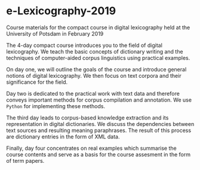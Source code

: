 # e-Lexicography-2019
Course materials for the compact course in digital lexicography held at the University of Potsdam in February 2019

The 4-day compact course introduces you to the field of digital lexicography. We teach the basic concepts of dictionary writing and the techniques of computer-aided corpus linguistics using practical examples.

On day one, we will outline the goals of the course and introduce general notions of digital lexicography. We then focus on text corpora and their significance for the field.

Day two is dedicated to the practical work with text data and therefore conveys important methods for corpus compilation and annotation. We use `Python` for implementing these methods.

The third day leads to corpus-based knowledge extraction and its representation in digital dictionaries. We discuss the dependencies between text sources and resulting meaning paraphrases. The result of this process are dictionary entries in the form of XML data.

Finally, day four concentrates on real examples which summarise the course contents and serve as a basis for the course assesment in the form of term papers.
